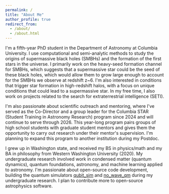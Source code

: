 ```yaml
---
permalink: /
title: "About Me"
author_profile: true
redirect_from:
  - /about/
  - /about.html
---
```

I'm a fifth-year PhD student in the Department of Astronomy at Columbia University. I use computational and semi-analytic methods to study the origins of supermassive black holes (SMBHs) and the formation of the first stars in the universe. I primarily work on the heavy-seed formation channel for SMBHs, which suggests that a supermassive star could be the seed of these black holes, which would allow them to grow large enough to account for the SMBHs we observe at redshift z~6. I'm also interested in conditions that trigger star formation in high-redshift halos, with a focus on unique conditions that could lead to a supermassive star. In my free time, I also work on projects related to the search for extraterrestrial intelligence (SETI).

I'm also passionate about scientific outreach and mentoring, where I've served as the Co-Director and a group leader for the Columbia STAR (Student Training in Astronomy Research) program since 2024 and will continue to serve through 2026. This year-long program pairs groups of high school students with graduate student mentors and gives them the opportunity to carry out research under their mentor's supervision. I'm planning to expand this program to another institution during my Postdoc.


I grew up in Washington state, and received my BS in physics/math and my BA in philosophy from Western Washington University (2020). 	My undergraduate research involved work in condensed matter (quantum dynamics), quantum foundations, astronomy, and machine learning applied to astronomy. I'm passionate about open-source code development, building the quantum simulators [qubit_sim](https://github.com/mscoggs/qubit_simulation) and [no_wave_qm](https://github.com/mscoggs/no_wave_qm) during my undergraduate research. I plan to contribute more to open-source astrophysics software.
